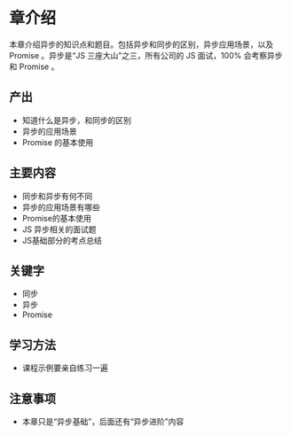 # 章介绍

本章介绍异步的知识点和题目。包括异步和同步的区别，异步应用场景，以及 Promise 。异步是“JS 三座大山”之三，所有公司的 JS 面试，100% 会考察异步和 Promise 。

## 产出

- 知道什么是异步，和同步的区别
- 异步的应用场景
- Promise 的基本使用

## 主要内容

- 同步和异步有何不同
- 异步的应用场景有哪些
- Promise的基本使用
- JS 异步相关的面试题
- JS基础部分的考点总结

## 关键字

- 同步
- 异步
- Promise

## 学习方法

- 课程示例要亲自练习一遍

## 注意事项

- 本章只是“异步基础”，后面还有“异步进阶”内容
